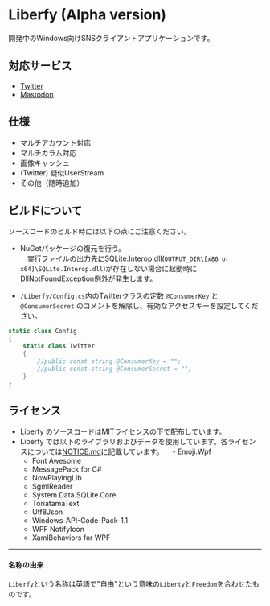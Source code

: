 ﻿# Liberfy (Alpha version)
開発中のWindows向けSNSクライアントアプリケーションです。

## 対応サービス
- [Twitter](https://developer.twitter.com/)
- [Mastodon](https://github.com/tootsuite)
<!-- - [Frost](https://github.com/Frost-Dev/Frost)（予定）-->

## 仕様
- マルチアカウント対応
- マルチカラム対応
- 画像キャッシュ
- (Twitter) 疑似UserStream
- その他（随時追加）

## ビルドについて
ソースコードのビルド時には以下の点にご注意ください。
- NuGetパッケージの復元を行う。  
　実行ファイルの出力先にSQLite.Interop.dll(`OUTPUT_DIR\[x86 or x64]\SQLite.Interop.dll`)が存在しない場合に起動時にDllNotFoundException例外が発生します。

- `/Liberfy/Config.cs`内のTwitterクラスの定数 `@ConsumerKey` と `@ConsumerSecret` のコメントを解除し、有効なアクセスキーを設定してください。  
```csharp:/Liberfy/Config.cs
static class Config
{
    static class Twitter
    {
        //public const string @ConsumerKey = "";
        //public const string @ConsumerSecret = "";
    }
}
```

## ライセンス
- Liberfy のソースコードは[MITライセンス](https://github.com/atst1996/Liberfy/blob/master/LICENSE)の下で配布しています。
- Liberfy では以下のライブラリおよびデータを使用しています。各ライセンスについては[NOTICE.md](https://github.com/atst1996/Liberfy/blob/master/NOTICE.md)に記載しています。
　- Emoji.Wpf
  - Font Awesome
  - MessagePack for C#
  - NowPlayingLib
  - SgmlReader
  - System.Data.SQLite.Core
  - ToriatamaText
  - Utf8Json
  - Windows-API-Code-Pack-1.1
  - WPF NotifyIcon
  - XamlBehaviors for WPF

---

#### 名称の由来
`Liberfy`という名称は英語で"自由"という意味の`Liberty`と`Freedom`を合わせたものです。

